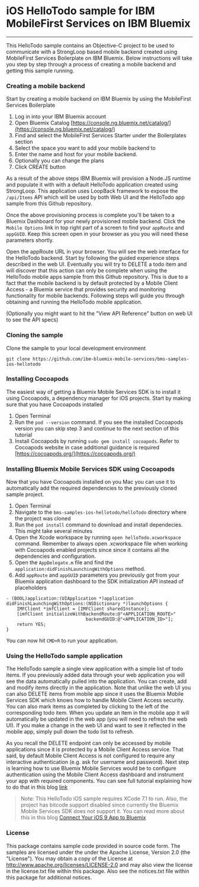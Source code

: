 # iOS HelloTodo sample for IBM MobileFirst Services on IBM Bluemix
---
This HelloTodo sample contains an Objective-C project to be used to communicate with a StrongLoop based mobile backend created using MobileFirst Services Boilerplate on IBM Bluemix. Below instructions will take you step by step through a process of creating a mobile backend and getting this sample running. 

### Creating a mobile backend
Start by creating a mobile backend on IBM Bluemix by using the MobileFirst Services Boilerplate

1. Log in into your IBM Bluemix account
2. Open Bluemix Catalog [https://console.ng.bluemix.net/catalog/](https://console.ng.bluemix.net/catalog/)
3. Find and select the MobileFirst Services Starter under the Boilerplates section
4. Select the space you want to add your mobile backend to
5. Enter the name and host for your mobile backend. 
6. Optionally you can change the plans
7. Click CREATE button

As a result of the above steps IBM Bluemix will provision a Node.JS runtime and populate it with with a default HelloTodo application created using StrongLoop. This application uses LoopBack framework to expose the `/api/Items` API which will be used by both Web UI and the HelloTodo app sample from this Github repository. 

Once the above provisioning process is complete you'll be taken to a Bluemix Dashboard for your newly provisioned mobile backend. Click the `Mobile Options` link in top right part of a screen to find your `appRoute` and `appGUID`. Keep this screen open in your browser as you you will need these parameters shortly. 

Open the appRoute URL in your browser. You will see the web interface for the HelloTodo backend. Start by following the guided experience steps described in the web UI. Eventually you will try to DELETE a todo item and will discover that this action can only be complete when using the HelloTodo mobile apps sample from this Github repository. This is due to a fact that the mobile backend is by default protected by a Mobile Client Access - a Bluemix service that provides security and monitoring functionality for mobile backends. Following steps will guide you through obtaining and running the HelloTodo mobile application. 

(Optionally you might want to hit the "View API Reference" button on web UI to see the API specs)

### Cloning the sample
Clone the sample to your local development environment
```
git clone https://github.com/ibm-bluemix-mobile-services/bms-samples-ios-hellotodo
```

### Installing Cocoapods

The easiest way of getting a Bluemix Mobile Services SDK is to install it using Cocoapods, a dependency manager for iOS projects. Start by making sure that you have Cocoapods installed

1. Open Terminal
2. Run the `pod --version` command. If you see the installed Cocoapods version you can skip step 3 and continue to the next section of this tutorial
3. Install Cocoapods by running `sudo gem install cocoapods`. Refer to Cocoapods website in case additional guidance is required [https://cocoapods.org/](https://cocoapods.org/)

### Installing Bluemix Mobile Services SDK using Cocoapods

Now that you have Cocoapods installed on you Mac you can use it to automatically add the required dependencies to the previously cloned sample project. 

1. Open Terminal
2. Navigate to the `bms-samples-ios-hellotodo/helloTodo` directory where the project was cloned
5. Run the `pod install` command to download and install dependecies. This might take several minutes
6. Open the Xcode workspace by running `open helloTodo.xcworkspace` command. Remember to always open .xcworkspace file when working with Cocoapods enabled projects since since it contains all the dependencies and configuration.
7. Open the `AppDelegate.m` file and find the `application:didFinishLaunchingWithOptions` method. 
8. Add `appRoute` and `appGUID` parameters you previously got from your Bluemix application dashboard to the SDK initialization API instead of placeholders

```
- (BOOL)application:(UIApplication *)application didFinishLaunchingWithOptions:(NSDictionary *)launchOptions {
	IMFClient *imfClient = [IMFClient sharedInstance];
	[imfClient initializeWithBackendRoute:@"<APPLICATION_ROUTE>" 
							  backendGUID:@"<APPLICATION_ID>"];
	return YES;
}
```
You can now hit `CMD+R` to run your application. 

### Using the HelloTodo sample application

The HelloTodo sample a single view application with a simple list of todo items. If you previously added data through your web application you will see the data automatically pulled into the application. You can create, add and modify items directly in the application. Note that unlike the web UI you can also DELETE items from mobile app since it uses the Bluemix Mobile Services SDK which knows how to handle Mobile Client Access security. You can also mark items as completed by clicking to the left of the corresponding todo item. When you update an item in the mobile app it will automatically be updated in the web app (you will need to refresh the web UI). If you make a change in the web UI and want to see it reflected in the mobile app, simply pull down the todo list to refresh.

As you recall the DELETE endpoint can only be accessed by mobile applications since it is protected by a Mobile Client Access service. That said, by default Mobile Client Access is not configured to require any interactive authentication (e.g. ask for username and password). Next step is learning how to use Bluemix Mobile Services would be to configure authentication using the Mobile Client Access dashboard and instrument your app with required components. You can see full tutorial explaining how to do that in this blog [link](http://)

> Note: This HelloTodo iOS sample requires XCode 7.1 to run. Also, the project has bitcode support disabled since currently the Bluemix Mobile Services SDK does not support it. You can read more about this in this blog [Connect Your iOS 9 App to Bluemix](https://developer.ibm.com/bluemix/2015/09/16/connect-your-ios-9-app-to-bluemix/)

### License
This package contains sample code provided in source code form. The samples are licensed under the under the Apache License, Version 2.0 (the "License"). You may obtain a copy of the License at http://www.apache.org/licenses/LICENSE-2.0 and may also view the license in the license.txt file within this package. Also see the notices.txt file within this package for additional notices.
